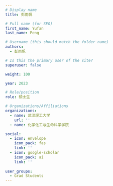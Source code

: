 ```yaml
---
# Display name
title: 彭雨帆

# Full name (for SEO)
first_name: Yufan
last_name: Peng

# Username (this should match the folder name)
authors:
  - 彭雨帆

# Is this the primary user of the site?
superuser: false

weight: 100

year: 2023

# Role/position
role: 硕士生

# Organizations/Affiliations
organizations:
  - name: 武汉理工大学
    url: ''
  - name: 化学化工与生命科学学院

social:
  - icon: envelope
    icon_pack: fas
    link: ''
  - icon: google-scholar
    icon_pack: ai
    link: ''
  
user_groups:
  - Grad Students
---
```




